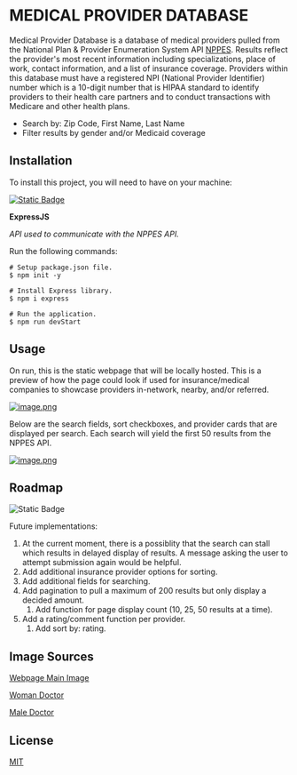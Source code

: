 # MEDICAL PROVIDER DATABASE

Medical Provider Database is a database of medical providers pulled from the National Plan & Provider Enumeration System API [NPPES](https://npiregistry.cms.hhs.gov/api-page). Results reflect the provider's most recent information including specializations, place of work, contact information, and a list of insurance coverage. Providers within this database must have a registered NPI (National Provider Identifier) number which is a 10-digit number that is HIPAA standard to identify providers to their health care partners and to conduct transactions with Medicare and other health plans.

- Search by: Zip Code, First Name, Last Name
- Filter results by gender and/or Medicaid coverage

## Installation
To install this project, you will need to have on your machine:

[![Static Badge](https://img.shields.io/badge/node.js-j?style=flat)](https://nodejs.org/en/learn/getting-started/how-to-install-nodejs)

**ExpressJS**

*API used to communicate with the NPPES API.*

Run the following commands:

```
# Setup package.json file.
$ npm init -y

# Install Express library.
$ npm i express

# Run the application.
$ npm run devStart
```

## Usage

On run, this is the static webpage that will be locally hosted. This is a preview of how the page could look if used for insurance/medical companies to showcase providers in-network, nearby, and/or referred.

[![image.png](https://i.postimg.cc/kgnYhGS2/image.png)](https://postimg.cc/MvFYnWdw)

Below are the search fields, sort checkboxes, and provider cards that are displayed per search. Each search will yield the first 50 results from the NPPES API.

[![image.png](https://i.postimg.cc/HnrdM3YC/image.png)](https://postimg.cc/T5vzMV5k)

## Roadmap

![Static Badge](https://img.shields.io/badge/02%2F07%2F24-blue)

Future implementations:

1. At the current moment, there is a possiblity that the search can stall which results in delayed display of results. A message asking the user to attempt submission again would be helpful.
2. Add additional insurance provider options for sorting.
3. Add additional fields for searching.
4. Add pagination to pull a maximum of 200 results but only display a decided amount.
    1. Add function for page display count (10, 25, 50 results at a time).
5. Add a rating/comment function per provider.
    1. Add sort by: rating.

## Image Sources
[Webpage Main Image](https://www.intelligentcio.com/north-america/2020/07/21/norton-healthcare-achieves-hipaa-compliance-and-scales-telehealth-offerings-with-beyondtrust-2/)

[Woman Doctor](https://www.rawpixel.com/image/13188551/png-healthcare-doctor-female-adult-generated-image-rawpixel)

[Male Doctor](https://www.rawpixel.com/image/13188686/png-healthcare-doctor-glasses-adult-generated-image-rawpixel)

## License

[MIT](https://choosealicense.com/licenses/mit/)